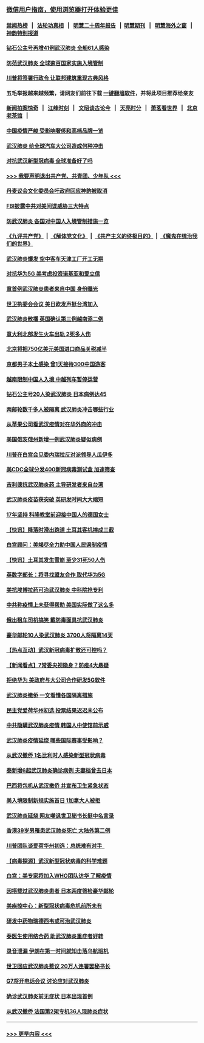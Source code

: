 ### [微信用户指南，使用浏览器打开体验更佳](https://github.com/gfw-breaker/banned-news1/blob/master/indexes/wechat-guide.md?t=0)
#### [禁闻热榜](热点新闻.md?t=0)  &nbsp;&nbsp;|&nbsp;&nbsp; [法轮功真相](https://github.com/gfw-breaker/truth/blob/master/README.md?t=0) &nbsp;&nbsp;|&nbsp;&nbsp; [明慧二十周年报告](https://github.com/gfw-breaker/mh-reports/blob/master/README.md?t=0) &nbsp;&nbsp;|&nbsp;&nbsp;[明慧期刊](https://github.com/gfw-breaker/mh-qikan) &nbsp;&nbsp;|&nbsp;&nbsp; [明慧海外之窗](https://github.com/gfw-breaker/mh-news/blob/master/README.md?t=0) &nbsp;&nbsp;|&nbsp;&nbsp; [神韵特别报道](https://github.com/gfw-breaker/mh-news/blob/master/shenyun.md?t=0)
#### [钻石公主号再增41例武汉肺炎 全船61人感染](../pages/nsc418/n11850401.md?t=02071744) 
#### [防范武汉肺炎 全球逾百国家实施入境管制](../pages/nsc418/n11850557.md?t=02071744) 
#### [川普将签署行政令 让联邦建筑重现古典风格](../pages/nsc418/n11850654.md?t=02071744) 
#### 五毛举报越来越频繁，请网友们前往下载 [一键翻墙软件](https://github.com/gfw-breaker/ssr-accounts)，并将此项目推荐给亲友
#### [新闻拍案惊奇](https://github.com/gfw-breaker/banned-news1/blob/master/pages/link4.md) &nbsp;&nbsp;|&nbsp;&nbsp; [江峰时刻](https://github.com/gfw-breaker/banned-news1/blob/master/pages/link4.md) &nbsp;&nbsp;|&nbsp;&nbsp; [文昭谈古论今](https://github.com/gfw-breaker/banned-news1/blob/master/pages/link4.md) &nbsp;&nbsp;|&nbsp;&nbsp; [天亮时分](https://github.com/gfw-breaker/banned-news1/blob/master/pages/link4.md) &nbsp;&nbsp;|&nbsp;&nbsp; [萧茗看世界](https://github.com/gfw-breaker/banned-news1/blob/master/pages/link4.md) &nbsp;&nbsp;|&nbsp;&nbsp; [北京老茶馆](https://github.com/gfw-breaker/banned-news1/blob/master/pages/link4.md) &nbsp;&nbsp;|&nbsp;&nbsp; 
#### [中国疫情严峻 受影响奢侈和高档品牌一览](../pages/nsc418/n11850319.md?t=02071744) 
#### [武汉肺炎 给全球汽车大公司造成何种冲击](../pages/nsc418/n11850056.md?t=02071744) 
#### [对抗武汉新型冠病毒 全球准备好了吗](../pages/nsc418/n11850142.md?t=02071744) 
#### [>>> 我要声明退出共产党、共青团、少年队 <<<](https://github.com/begood0513/goodnews/blob/master/quit/letter.md) 
#### [丹麦议会文化委员会吁政府回应神韵被取消](../pages/nsc418/n11849312.md?t=02071744) 
#### [FBI披露中共对美间谍威胁三大特点](../pages/nsc418/n11849700.md?t=02071744) 
#### [防武汉肺炎 各国对中国人入境管制措施一览](../pages/nsc418/n11838726.md?t=02071744) 
#### [《九评共产党》](https://github.com/begood0513/9ping.md/blob/master/README.md) &nbsp;|&nbsp; [《解体党文化》](../../../../jtdwh.md/blob/master/README.md)  &nbsp;|&nbsp; [《共产主义的终极目的》](../../../../gczydzjmd.md/blob/master/README.md) &nbsp;|&nbsp; [《魔鬼在统治我们的世界》](../../../../mgztzwmdsj.md/blob/master/README.md) 
#### [武汉肺炎爆发 空中客车天津工厂开工无期](../pages/nsc418/n11849634.md?t=02071744) 
#### [对抗华为5G 美考虑投资诺基亚和爱立信](../pages/nsc418/n11849510.md?t=02071744) 
#### [意首例武汉肺炎患者来自中国 身份曝光](../pages/nsc418/n11849454.md?t=02071744) 
#### [世卫执委会会议 美日欧发声挺台湾加入](../pages/nsc418/n11849433.md?t=02071744) 
#### [武汉肺炎散播 英国确认第三例越南添二例](../pages/nsc418/n11849439.md?t=02071744) 
#### [意大利北部发生火车出轨 2死多人伤](../pages/nsc418/n11848999.md?t=02071744) 
#### [北京将把750亿美元美国进口商品关税减半](../pages/nsc418/n11848896.md?t=02071744) 
#### [京都男子本土感染 曾1天接待300中国游客](../pages/nsc418/n11848641.md?t=02071744) 
#### [越南限制中国人入境 中越列车暂停运营](../pages/nsc418/n11847844.md?t=02071744) 
#### [钻石公主号20人染武汉肺炎 日本病例达45](../pages/nsc418/n11847823.md?t=02071744) 
#### [两邮轮数千多人被隔离 武汉肺炎冲击哪些行业](../pages/nsc418/n11847456.md?t=02071744) 
#### [从苹果公司看武汉疫情对在华外商的冲击](../pages/nsc418/n11847586.md?t=02071744) 
#### [美国俄亥俄州新增一例武汉肺炎疑似病例](../pages/nsc418/n11847714.md?t=02071744) 
#### [川普在白宫会见委内瑞拉反对派领导人瓜伊多](../pages/nsc418/n11847391.md?t=02071744) 
#### [美CDC全球分发400新冠病毒测试盒 加速筛查](../pages/nsc418/n11847260.md?t=02071744) 
#### [吉利德抗武汉肺炎药 主导研发者来自台湾](../pages/nsc418/n11847064.md?t=02071744) 
#### [武汉肺炎疫苗获突破 英研发时间大大缩短](../pages/nsc418/n11846915.md?t=02071744) 
#### [17年坚持 科隆教堂前迎接中国人的德国女士](../pages/nsc418/n11846781.md?t=02071744) 
#### [【快讯】降落时滑出跑道 土耳其客机摔成三截](../pages/nsc418/n11847021.md?t=02071744) 
#### [白宫顾问：美竭尽全力助中国人民遏制疫情](../pages/nsc418/n11846756.md?t=02071744) 
#### [【快讯】土耳其发生雪崩 至少31死50人伤](../pages/nsc418/n11846680.md?t=02071744) 
#### [英数字部长：将寻找盟友合作 取代华为5G](../pages/nsc418/n11846485.md?t=02071744) 
#### [美抗埃博拉药可治武汉肺炎 中科院抢专利](../pages/nsc418/n11846409.md?t=02071744) 
#### [中共称疫情上未获得帮助 美国实际做了这么多](../pages/nsc418/n11846008.md?t=02071744) 
#### [俄出租车司机搞笑 戴防毒面具抗武汉肺炎](../pages/nsc418/n11845703.md?t=02071744) 
#### [豪华邮轮10人染武汉肺炎 3700人将隔离14天](../pages/nsc418/n11845543.md?t=02071744) 
#### [【热点互动】武汉新冠病毒扩散还可控吗？](../pages/nsc418/n11844750.md?t=02071744) 
#### [【新闻看点】7常委央视隐身？防疫4大悬疑](../pages/nsc418/n11844611.md?t=02071744) 
#### [拒绝华为 美政府与大公司合作研发5G软件](../pages/nsc418/n11844625.md?t=02071744) 
#### [武汉肺炎撤侨 一文看懂各国隔离措施](../pages/nsc418/n11844216.md?t=02071744) 
#### [民主党爱荷华州初选 投票结果迟迟未公布](../pages/nsc418/n11844207.md?t=02071744) 
#### [中共隐瞒武汉肺炎疫情 韩国人中使馆前示威](../pages/nsc418/n11844084.md?t=02071744) 
#### [武汉肺炎疫情延烧 哪些国际赛事受影响？](../pages/nsc418/n11843958.md?t=02071744) 
#### [从武汉撤侨 1名比利时人感染新型冠状病毒](../pages/nsc418/n11843977.md?t=02071744) 
#### [泰新增6起武汉肺炎确诊病例 夫妻档曾去日本](../pages/nsc418/n11843900.md?t=02071744) 
#### [巴西将包机从武汉撤侨 并宣布卫生紧急状态](../pages/nsc418/n11843418.md?t=02071744) 
#### [美入境限制新规实施首日 1加拿大人被拒](../pages/nsc418/n11843058.md?t=02071744) 
#### [武汉肺炎延烧 网友嘲讽世卫秘书长挺中名言录](../pages/nsc418/n11843056.md?t=02071744) 
#### [香港39岁男罹患武汉肺炎死亡 大陆外第二例](../pages/nsc418/n11843026.md?t=02071744) 
#### [川普团队谈爱荷华州初选：总统难有对手  ](../pages/nsc418/n11842867.md?t=02071744) 
#### [【病毒探源】武汉新型冠状病毒的科学难题](../pages/nsc418/n11842176.md?t=02071744) 
#### [白宫：美专家将加入WHO团队访华 了解疫情](../pages/nsc418/n11842198.md?t=02071744) 
#### [因搭载过武汉肺炎患者 日本两度筛检豪华邮轮](../pages/nsc418/n11842447.md?t=02071744) 
#### [美疾控中心：新型冠状病毒危机前所未有](../pages/nsc418/n11842406.md?t=02071744) 
#### [研发中药物瑞德西韦或可治武汉肺炎](../pages/nsc418/n11842100.md?t=02071744) 
#### [泰医生使用结合药 助武汉肺炎重症者好转](../pages/nsc418/n11842096.md?t=02071744) 
#### [录音泄漏 伊朗在第一时间就知击落乌航班机](../pages/nsc418/n11842002.md?t=02071744) 
#### [世卫回应武汉肺炎惹议 20万人连署罢秘书长](../pages/nsc418/n11841664.md?t=02071744) 
#### [G7将开电话会议 讨论应对武汉肺炎](../pages/nsc418/n11841658.md?t=02071744) 
#### [确诊武汉肺炎前无症状 日本出现首例](../pages/nsc418/n11841567.md?t=02071744) 
#### [从武汉撤侨 法国第2架专机36人现肺炎症状](../pages/nsc418/n11841382.md?t=02071744) 

----
#### [ >>> 更早内容 <<< ](../indexes/nsc418-earlier.md)
